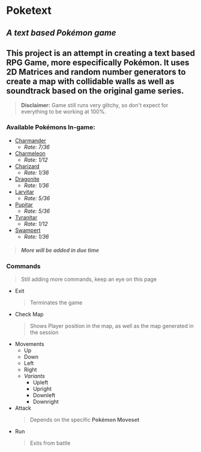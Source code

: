 # **Poketext**
## *A text based Pokémon game*
This project is an attempt in creating a text based RPG Game, more especifically Pokémon. It uses 2D Matrices and random number generators to create a map with collidable walls as well as soundtrack based on the original game series.
--- 
>**Disclaimer:** Game still runs very glitchy, so don't expect for everything to be working at 100%.
### **Available Pokémons In-game**:
* [Charmander](https://bulbapedia.bulbagarden.net/wiki/Charmander_(Pok%C3%A9mon))
    * *Rate: 7/36*
* [Charmeleon](https://bulbapedia.bulbagarden.net/wiki/Charmeleon_(Pok%C3%A9mon))
    * *Rate: 1/12*
* [Charizard](https://bulbapedia.bulbagarden.net/wiki/Charizard_(Pok%C3%A9mon))
    * *Rate: 1/36*
* [Dragonite](https://bulbapedia.bulbagarden.net/wiki/Dragonite_(Pok%C3%A9mon))
    * *Rate: 1/36*
* [Larvitar](https://bulbapedia.bulbagarden.net/wiki/Larvitar_(Pok%C3%A9mon))
    * *Rate: 5/36*
* [Pupitar](https://bulbapedia.bulbagarden.net/wiki/Pupitar_(Pok%C3%A9mon))
    * *Rate: 5/36*
* [Tyranitar](https://bulbapedia.bulbagarden.net/wiki/Tyranitar_(Pok%C3%A9mon))
    * *Rate: 1/12*
* [Swampert](https://bulbapedia.bulbagarden.net/wiki/Swampert_(Pok%C3%A9mon))
    * *Rate: 1/36*

>##### More will be added in due time

### **Commands**
> Still adding more commands, keep an eye on this page
* Exit
    >Terminates the game
* Check Map
    >Shows Player position in the map, as well as the map generated in the session
* Movements
    * Up
    * Down
    * Left
    * Right
    * *Variants*
        * Upleft
        * Upright
        * Downleft
        * Downright
* Attack
    >Depends on the specific **Pokémon Moveset**
* Run
    >Exits from battle